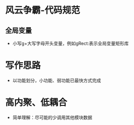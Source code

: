 # 风云争霸-代码规范

## 全局变量
* 小写g+大写字母开头变量，例如gRect:表示全局变量矩形库

# 写作思路
* 以功能划分，小功能、弱功能已最快方式完成

# 高内聚、低耦合

* 简单理解：尽可能的少调用其他模块数据
